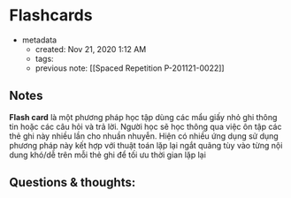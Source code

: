 # Flashcards

- metadata
	- created: Nov 21, 2020 1:12 AM
	- tags:
	- previous note: [[Spaced Repetition P-201121-0022]]

## Notes

**Flash card** là một phương pháp học tập dùng các mẩu giấy nhỏ ghi thông tin hoặc các câu hỏi và trả lời. Người học sẽ học thông qua việc ôn tập các thẻ ghi này nhiều lần cho nhuần nhuyễn. Hiện có nhiều ứng dụng sử dụng phương pháp này kết hợp với thuật toán lặp lại ngắt quãng tùy vào từng nội dung khó/dễ trên mỗi thẻ ghi để tối ưu thời gian lặp lại

## Questions & thoughts:
